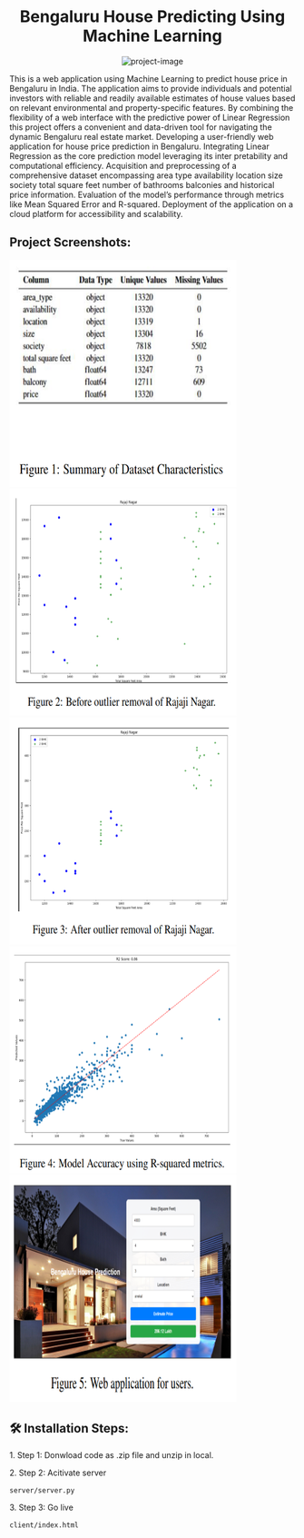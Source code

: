 <h1 align="center" id="title">Bengaluru House Predicting Using Machine Learning</h1>

<p align="center"><img src="https://socialify.git.ci/nmnhatUIT03/Final-Machine-Learning-Project./image?font=Inter&amp;language=1&amp;name=1&amp;owner=1&amp;pattern=Overlapping%20Hexagons&amp;stargazers=1&amp;theme=Light" alt="project-image"></p>

<p id="description">This is a web application using Machine Learning to predict house price in Bengaluru in India. The application aims to provide individuals and potential investors with reliable and readily available estimates of house values based on relevant environmental and property-specific features. By combining the flexibility of a web interface with the predictive power of Linear Regression this project offers a convenient and data-driven tool for navigating the dynamic Bengaluru real estate market. Developing a user-friendly web application for house price prediction in Bengaluru. Integrating Linear Regression as the core prediction model leveraging its inter pretability and computational efficiency. Acquisition and preprocessing of a comprehensive dataset encompassing area type availability location size society total square feet number of bathrooms balconies and historical price information. Evaluation of the model’s performance through metrics like Mean Squared Error and R-squared. Deployment of the application on a cloud platform for accessibility and scalability.</p>

<h2>Project Screenshots:</h2>

<img src="https://github.com/nmnhatUIT03/Final-Machine-Learning-Project./blob/main/img/5.png" alt="project-screenshot" width="400" height="400/">

<img src="https://github.com/nmnhatUIT03/Final-Machine-Learning-Project./blob/main/img/6.png" alt="project-screenshot" width="400" height="400/">

<img src="https://github.com/nmnhatUIT03/Final-Machine-Learning-Project./blob/main/img/7.png" alt="project-screenshot" width="400" height="400/">

<img src="https://github.com/nmnhatUIT03/Final-Machine-Learning-Project./blob/main/img/8.png" alt="project-screenshot" width="400" height="400/">

<img src="https://github.com/nmnhatUIT03/Final-Machine-Learning-Project./blob/main/img/image.png" alt="project-screenshot" width="400" height="400/">

<h2>🛠️ Installation Steps:</h2>

<p>1. Step 1: Donwload code as .zip file and unzip in local.</p>

<p>2. Step 2: Acitivate server</p>

```
server/server.py
```

<p>3. Step 3: Go live</p>

```
client/index.html
```
